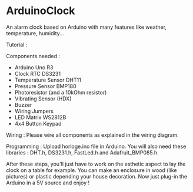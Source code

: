 # ArduinoClock
An alarm clock based on Arduino with many features like weather, temperature, humidity...

Tutorial :

Components needed :
  - Arduino Uno R3
  - Clock RTC DS3231
  - Temperature Sensor DHT11
  - Pressure Sensor BMP180
  - Photoresistor (and a 10kOhm resistor)
  - Vibrating Sensor (HDX)
  - Buzzer
  - Wiring Jumpers
  - LED Matrix WS2812B
  - 4x4 Button Keypad
  
Wiring :
  Please wire all components as explained in the wiring diagram.
  
Programming :
  Upload horloge.ino file in Arduino. You will also need these libraries : DHT.h, DS3231.h, FastLed.h and Adafruit_BMP085.h.
  
After these steps, you'll just have to work on the esthetic aspect to lay the clock on a table for example. You can make an enclosure in wood (like pictures) or plastic depending your house decoration. Now just plug-in the Arduino in a 5V source and enjoy !
